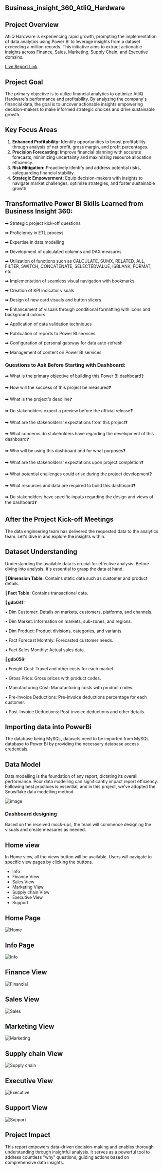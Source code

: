 ## Business_insight_360_AtliQ_Hardware
## Project Overview 

AtliQ Hardware is experiencing rapid growth, prompting the implementation of data analytics using Power BI to leverage insights from a dataset exceeding a million records. This initiative aims to extract actionable insights across Finance, Sales, Marketing, Supply Chain, and Executive domains.

[Live Report Link](https://app.powerbi.com/groups/429af295-19db-4da8-b04c-24caea07ee01/reports/e2fc929f-3eac-4666-914d-3e68d665343f?ctid=9ae52962-ca43-465e-9bd7-1651122d857a&pbi_source=linkShare&bookmarkGuid=5105d173-4779-4d3d-a5d1-db714ccd3dd4)

## Project Goal
The primary objective is to utilize financial analytics to optimize AtliQ Hardware's performance and profitability. By analyzing the company's financial data, the goal is to uncover actionable insights empowering decision-makers to make informed strategic choices and drive sustainable growth.

## Key Focus Areas
1.	**Enhanced Profitability:** Identify opportunities to boost profitability through analysis of net profit, gross margin, and profit percentages.
3.	**Precision Forecasting:** Improve financial planning with accurate forecasts, minimizing uncertainty and maximizing resource allocation efficiency.
4.	**Risk Mitigation:** Proactively identify and address potential risks, safeguarding financial stability.
5.	**Strategic Empowerment:** Equip decision-makers with insights to navigate market challenges, optimize strategies, and foster sustainable growth.


## Transformative Power BI Skills Learned from Business Insight 360:

➡	Strategic project kick-off questions

➡	Proficiency in ETL process

➡	Expertise in data modelling

➡	Development of calculated columns and DAX measures

➡	Utilization of functions such as CALCULATE, SUMX, RELATED, ALL, FILTER, SWITCH, CONCATENATE, SELECTEDVALUE, ISBLANK, FORMAT, etc.

➡	Implementation of seamless visual navigation with bookmarks

➡	Creation of KPI indicator visuals

➡	Design of new card visuals and button slicers

➡	Enhancement of visuals through conditional formatting with icons and background colours

➡	Application of data validation techniques

➡	Publication of reports to Power BI services

➡	Configuration of personal gateway for data auto-refresh

➡	Management of content on Power BI services


### Questions to Ask Before Starting with Dashboard:

➡	What is the primary objective of building this Power BI dashboard❓

➡	How will the success of this project be measured❓

➡	What is the project's deadline❓

➡	Do stakeholders expect a preview before the official release❓

➡	What are the stakeholders' expectations from this project❓

➡	What concerns do stakeholders have regarding the development of this dashboard❓

➡	Who will be using this dashboard and for what purposes❓

➡	What are the stakeholders' expectations upon project completion❓

➡	What potential challenges could arise during the project development❓

➡	What resources and data are required to build this dashboard❓

➡	Do stakeholders have specific inputs regarding the design and views of the dashboard❓





## After the Project Kick-off Meetings

The data engineering team has delivered the requested data to the analytics team. Let's dive in and explore the insights within.


## Dataset Understanding

Understanding the available data is crucial for effective analysis. Before diving into analysis, it's essential to grasp the data at hand.

📌**Dimension Table:** Contains static data such as customer and product details.


📌**Fact Table:** Contains transactional data.


📌**gdb041:**

  •	Dim Customer: Details on markets, customers, platforms, and channels.

  •	Dim Market: Information on markets, sub-zones, and regions.

  •	Dim Product: Product divisions, categories, and variants.

  •	Fact Forecast Monthly: Forecasted customer needs.

  •	Fact Sales Monthly: Actual sales data.
  

📌**gdb056:**

  •	Freight Cost: Travel and other costs for each market.

  •	Gross Price: Gross prices with product codes.

  •	Manufacturing Cost: Manufacturing costs with product codes.

  •	Pre-Invoice Deductions: Pre-invoice deductions percentage for each customer.

  •	Post-Invoice Deductions: Post-invoice deductions and other details.



## Importing data into PowerBi

The database being MySQL, datasets need to be imported from MySQL database to Power BI by providing the necessary database access credentials.

## Data Model

Data modelling is the foundation of any report, dictating its overall performance. Poor data modelling can significantly impact report efficiency. Following best practices is essential, and in this project, we've adopted the Snowflake data modelling method.

![image](https://github.com/dinesh6351/Business_insight_360_AtliQ_Hardware/assets/81980689/77966344-b856-4731-90bd-45bb9256b0b1)


### Dashboard designing

Based on the received mock-ups, the team will commence designing the visuals and create measures as needed.

## Home view

In Home view, all the views button will be available. Users will navigate to specific view pages by clicking the buttons.

- Info
- Finance View
- Sales View
- Marketing View
- Supply chain View
- Executive View
- Support

## Home Page

![Home](https://github.com/dinesh6351/Business_insight_360_AtliQ_Hardware/blob/main/Files/Home.png)

## Info Page

![Info](https://github.com/dinesh6351/Business_insight_360_AtliQ_Hardware/blob/main/Files/Info.png)

## Finance View

![Financial](https://github.com/dinesh6351/Business_insight_360_AtliQ_Hardware/blob/main/Files/Financial%20View.png)
## Sales View

![Sales](https://github.com/dinesh6351/Business_insight_360_AtliQ_Hardware/blob/main/Files/Sales%20View.png)

## Marketing View

![Marketing](https://github.com/dinesh6351/Business_insight_360_AtliQ_Hardware/blob/main/Files/Market%20View.png)

## Supply chain View

![Supply chain](https://github.com/dinesh6351/Business_insight_360_AtliQ_Hardware/blob/main/Files/Supply%20Chain%20View.png)

## Executive View

![Executive](https://github.com/dinesh6351/Business_insight_360_AtliQ_Hardware/blob/main/Files/Executive%20View.png)

## Support View 

![Support](https://github.com/dinesh6351/Business_insight_360_AtliQ_Hardware/blob/main/Files/Support.png)

## Project Impact

This report empowers data-driven decision-making and enables thorough understanding through insightful analysis. It serves as a powerful tool to address countless "why" questions, guiding actions based on comprehensive data insights.

